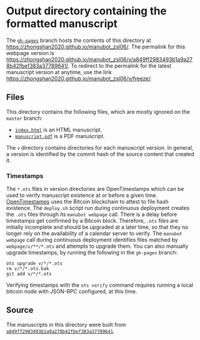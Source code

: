 # Output directory containing the formatted manuscript

The [`gh-pages`](https://github.com/zhongshan2020/manubot_zsl06/tree/gh-pages) branch hosts the contents of this directory at <https://zhongshan2020.github.io/manubot_zsl06/>.
The permalink for this webpage version is <https://zhongshan2020.github.io/manubot_zsl06/v/a849ff2983493b1a9a278b42fbef383a37789641/>.
To redirect to the permalink for the latest manuscript version at anytime, use the link <https://zhongshan2020.github.io/manubot_zsl06/v/freeze/>.

## Files

This directory contains the following files, which are mostly ignored on the `master` branch:

+ [`index.html`](index.html) is an HTML manuscript.
+ [`manuscript.pdf`](manuscript.pdf) is a PDF manuscript.

The `v` directory contains directories for each manuscript version.
In general, a version is identified by the commit hash of the source content that created it.

### Timestamps

The `*.ots` files in version directories are OpenTimestamps which can be used to verify manuscript existence at or before a given time.
[OpenTimestamps](https://opentimestamps.org/) uses the Bitcoin blockchain to attest to file hash existence.
The `deploy.sh` script run during continuous deployment creates the `.ots` files through its `manubot webpage` call.
There is a delay before timestamps get confirmed by a Bitcoin block.
Therefore, `.ots` files are initially incomplete and should be upgraded at a later time, so that they no longer rely on the availability of a calendar server to verify.
The `manubot webpage` call during continuous deployment identifies files matched by `webpage/v/**/*.ots` and attempts to upgrade them.
You can also manually upgrade timestamps, by running the following in the `gh-pages` branch:

```shell
ots upgrade v/*/*.ots
rm v/*/*.ots.bak
git add v/*/*.ots
```

Verifying timestamps with the `ots verify` command requires running a local bitcoin node with JSON-RPC configured, at this time.

## Source

The manuscripts in this directory were built from
[`a849ff2983493b1a9a278b42fbef383a37789641`](https://github.com/zhongshan2020/manubot_zsl06/commit/a849ff2983493b1a9a278b42fbef383a37789641).
